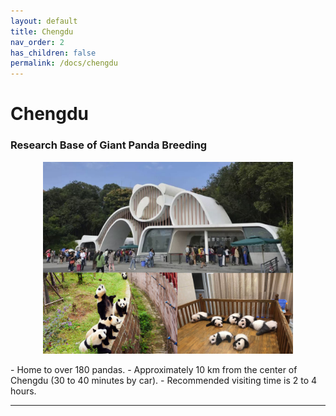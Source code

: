 ```yaml
---
layout: default
title: Chengdu
nav_order: 2
has_children: false
permalink: /docs/chengdu
---
```


# Chengdu

### Research Base of Giant Panda Breeding
<p>
    <center><img src="assets/img/chengdu-panda-base.png" alt="Loading image..." width="400"/></center>
</p>
- Home to over 180 pandas. 
- Approximately 10 km from the center of Chengdu (30 to 40 minutes by car). 
- Recommended visiting time is 2 to 4 hours.

***
